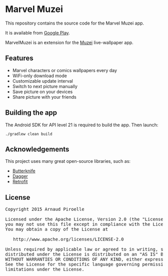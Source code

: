 # Marvel Muzei

This repository contains the source code for the Marvel Muzei app.

It is available from [Google Play][].

MarvelMuzei is an extension for the [Muzei][] live-wallpaper app.

## Features

* Marvel characters or comics wallpapers every day
* WiFi-only download mode
* Customizable update interval
* Switch to next picture manually
* Save picture on your devices
* Share picture with your friends


## Building the app

The Android SDK for API level 21 is required to build the app. Then launch:

    ./gradlew clean build


## Acknowledgements

This project uses many great open-source libraries, such as:

* [Butterknife][]
* [Dagger][]
* [Retrofit][]

## License

<pre>
Copyright 2015 Arnaud Piroelle

Licensed under the Apache License, Version 2.0 (the "License");
you may not use this file except in compliance with the License.
You may obtain a copy of the License at

   http://www.apache.org/licenses/LICENSE-2.0

Unless required by applicable law or agreed to in writing, software
distributed under the License is distributed on an "AS IS" BASIS,
WITHOUT WARRANTIES OR CONDITIONS OF ANY KIND, either express or implied.
See the License for the specific language governing permissions and
limitations under the License.
</pre>

[Muzei]: https://play.google.com/store/apps/details?id=net.nurik.roman.muzei
[Google Play]: https://play.google.com/store/apps/details?id=com.arnaudpiroelle.marvelmuzei
[Butterknife]: http://jakewharton.github.io/butterknife/
[Dagger]: http://square.github.io/dagger/
[Retrofit]: http://square.github.io/retrofit/